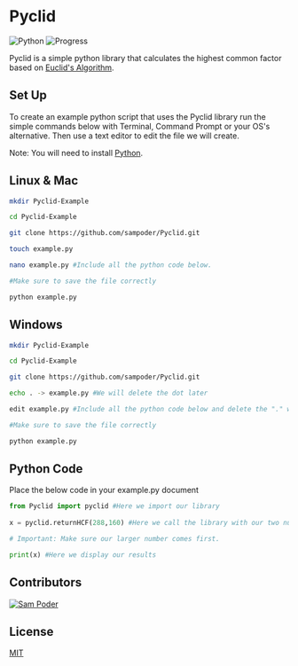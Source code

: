 # Pyclid
![Python](https://img.shields.io/badge/Built%20With-Python-yellow.svg) ![Progress](https://img.shields.io/badge/Progress-Beta-orange.svg)

Pyclid is a simple python library that calculates the highest common factor based on [Euclid's Algorithm](https://en.wikipedia.org/wiki/Euclidean_algorithm).


## Set Up

To create an example python script that uses the Pyclid library run the simple commands below with Terminal, Command Prompt or your OS's alternative. Then use a text editor to edit the file we will create.

Note: You will need to install [Python](https://www.python.org/downloads/).

## Linux & Mac 

```bash
mkdir Pyclid-Example

cd Pyclid-Example

git clone https://github.com/sampoder/Pyclid.git

touch example.py

nano example.py #Include all the python code below.

#Make sure to save the file correctly

python example.py
```

## Windows 

```bash
mkdir Pyclid-Example

cd Pyclid-Example

git clone https://github.com/sampoder/Pyclid.git

echo . -> example.py #We will delete the dot later

edit example.py #Include all the python code below and delete the "." we made.

#Make sure to save the file correctly

python example.py
```

## Python Code

Place the below code in your example.py document

```python
from Pyclid import pyclid #Here we import our library
 
x = pyclid.returnHCF(288,160) #Here we call the library with our two numbers. 

# Important: Make sure our larger number comes first.

print(x) #Here we display our results
```



## Contributors


[![Sam Poder](http://img.shields.io/badge/Ran%20by-Sam%20Poder-success.svg) ](www.sampoder.github.io)

## License

[MIT](https://choosealicense.com/licenses/mit/)
